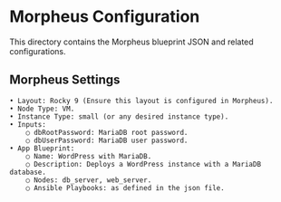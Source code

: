 # Morpheus Configuration
This directory contains the Morpheus blueprint JSON and related configurations.

## Morpheus Settings
    • Layout: Rocky 9 (Ensure this layout is configured in Morpheus).
    • Node Type: VM.
    • Instance Type: small (or any desired instance type).
    • Inputs: 
        ○ dbRootPassword: MariaDB root password.
        ○ dbUserPassword: MariaDB user password.
    • App Blueprint: 
        ○ Name: WordPress with MariaDB.
        ○ Description: Deploys a WordPress instance with a MariaDB database.
        ○ Nodes: db_server, web_server.
        ○ Ansible Playbooks: as defined in the json file.
